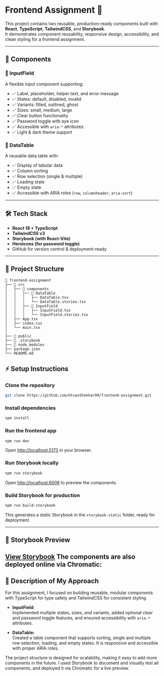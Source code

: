 # Frontend Assignment 🚀

This project contains two reusable, production-ready components built with **React**, **TypeScript**, **TailwindCSS**, and **Storybook**.  
It demonstrates component reusability, responsive design, accessibility, and clean styling for a frontend assignment.

---

## 📌 Components

### 🔹 InputField
A flexible input component supporting:
- ✅ Label, placeholder, helper text, and error message
- ✅ States: default, disabled, invalid
- ✅ Variants: filled, outlined, ghost
- ✅ Sizes: small, medium, large
- ✅ Clear button functionality
- ✅ Password toggle with eye icon
- ✅ Accessible with `aria-*` attributes
- ✅ Light & dark theme support

### 🔹 DataTable
A reusable data table with:
- ✅ Display of tabular data
- ✅ Column sorting
- ✅ Row selection (single & multiple)
- ✅ Loading state
- ✅ Empty state
- ✅ Accessible with ARIA roles (`row`, `columnheader`, `aria-sort`)

---

## 🛠️ Tech Stack

- **React 18 + TypeScript**
- **TailwindCSS v3**
- **Storybook (with React-Vite)**
- **Heroicons (for password toggle)**
- GitHub for version control & deployment-ready

---

## 📂 Project Structure

```plaintext
📂 frontend-assignment
├── 📂 src
│   ├── 📂 components
│   │   ├── 📂 DataTable
│   │   │   ├── DataTable.tsx
│   │   │   └── DataTable.stories.tsx
│   │   ├── 📂 InputField
│   │   │   ├── InputField.tsx
│   │   │   └── InputField.stories.tsx
│   ├── App.tsx
│   ├── index.css
│   └── main.tsx
│
├── 📂 public
├── 📂 .storybook
├── 📂 node_modules
├── package.json
└── README.md
```
## ⚡ Setup Instructions

### Clone the repository

```bash
git clone https://github.com/UtsavShekhar99/frontend-assignment.git
```

### Install dependencies

```bash
npm install
```

### Run the frontend app

```bash
npm run dev
```

Open [http://localhost:5173](http://localhost:5173) in your browser.

### Run Storybook locally

```bash
npm run storybook
```

Open [http://localhost:6006](http://localhost:6006) to preview the components.

### Build Storybook for production

```bash
npm run build-storybook
```

This generates a static Storybook in the `storybook-static` folder, ready for deployment.

---

## 🔹 Storybook Preview  

[**View Storybook**](https://68a590482b617b1d3d3b688c-cytwgwqbya.chromatic.com/?path=/story/components-datatable--default)
The components are also deployed online via Chromatic:  
---

## 📝 Description of My Approach

For this assignment, I focused on building reusable, modular components with TypeScript for type safety and TailwindCSS for consistent styling.

- **InputField:**  
  Implemented multiple states, sizes, and variants, added optional clear and password toggle features, and ensured accessibility with `aria-*` attributes.

- **DataTable:**  
  Created a table component that supports sorting, single and multiple row selection, loading, and empty states. It is responsive and accessible with proper ARIA roles.

The project structure is designed for scalability, making it easy to add more components in the future. I used Storybook to document and visually test all components, and deployed it via Chromatic for a live preview.
